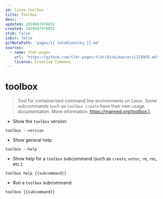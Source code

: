 ```yaml
---
id: linux.toolbox
title: Toolbox
desc: ''
updated: 1659687976652
created: 1659687976652
stub: false
isDir: false
gitNotePath: 'pages/{{ noteHiearchy }}.md'
sources:
  - name: tldr-pages
    url: 'https://github.com/tldr-pages/tldr/blob/master/LICENSE.md'
    license: Creative Commons
---
```

# toolbox

> Tool for containerized command line environments on Linux.
> Some subcommands such as `toolbox create` have their own usage documentation.
> More information: <https://manned.org/toolbox.1>.

- Show the `toolbox` version:

`toolbox --version`

- Show general help:

`toolbox --help`

- Show help for a `toolbox` subcommand (such as `create`, `enter`, `rm`, `rmi`, etc.):

`toolbox help {{subcommand}}`

- Run a `toolbox` subcommand:

`toolbox {{subcommand}}`

